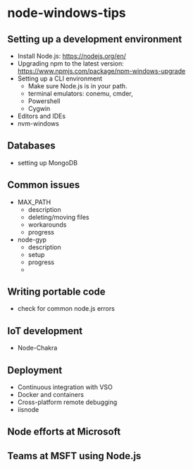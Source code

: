 # node-windows-tips
## Setting up a development environment
* Install Node.js: https://nodejs.org/en/
* Upgrading npm to the latest version: https://www.npmjs.com/package/npm-windows-upgrade
* Setting up a CLI environment
  * Make sure Node.js is in your path.
  * terminal emulators: conemu, cmder, 
  * Powershell
  * Cygwin
* Editors and IDEs
* nvm-windows

## Databases
* setting up MongoDB

## Common issues
* MAX_PATH
  * description 
  * deleting/moving files
  * workarounds
  * progress
* node-gyp
  * description
  * setup
  * progress
  * 
  
## Writing portable code
* check for common node.js errors

## IoT development
* Node-Chakra

## Deployment
* Continuous integration with VSO
* Docker and containers
* Cross-platform remote debugging
* iisnode

## Node efforts at Microsoft

## Teams at MSFT using Node.js
